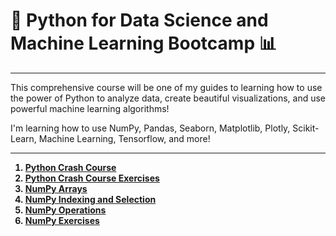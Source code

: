 # 🐍 Python for Data Science and Machine Learning Bootcamp 📊
***

This comprehensive course will be one of my guides to learning how to use the power of Python to analyze data, create beautiful visualizations, and use powerful machine learning algorithms!

I'm learning how to use NumPy, Pandas, Seaborn, Matplotlib, Plotly, Scikit-Learn, Machine Learning, Tensorflow, and more!

***

<b><ol>
  <li><a href="https://github.com/jmacedo91/Python-for-Data-Science-and-Machine-Learning-Bootcamp/blob/main/01-Python-Crash-Course/01-Python%20Crash%20Course.ipynb">Python Crash Course</a></li>
  <li><a href="https://github.com/jmacedo91/Python-for-Data-Science-and-Machine-Learning-Bootcamp/blob/main/01-Python-Crash-Course/02-Python%20Crash%20Course%20Exercises.ipynb">Python Crash Course Exercises</a></li>
  <li><a href="https://github.com/jmacedo91/Python-for-Data-Science-and-Machine-Learning-Bootcamp/blob/main/02-Python-for-Data-Analysis-NumPy/01-NumPy%20Arrays.ipynb">NumPy Arrays</a></li>
  <li><a href="https://github.com/jmacedo91/Python-for-Data-Science-and-Machine-Learning-Bootcamp/blob/main/02-Python-for-Data-Analysis-NumPy/02-Numpy%20Indexing%20and%20Selection.ipynb">NumPy Indexing and Selection</a></li>
  <li><a href="https://github.com/jmacedo91/Python-for-Data-Science-and-Machine-Learning-Bootcamp/blob/main/02-Python-for-Data-Analysis-NumPy/03-Numpy%20Operations.ipynb">NumPy Operations</a></li>
  <li><a href="https://github.com/jmacedo91/Python-for-Data-Science-and-Machine-Learning-Bootcamp/blob/main/02-Python-for-Data-Analysis-NumPy/04-Numpy%20Exercises.ipynb">NumPy Exercises</a></li>
</ol></b>

